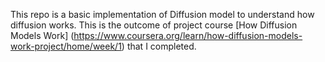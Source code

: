 This repo is a basic implementation of Diffusion model to understand how diffusion works. This is the outcome of project course [How Diffusion Models Work] (https://www.coursera.org/learn/how-diffusion-models-work-project/home/week/1) that I completed. 
